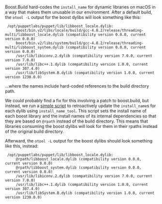 Boost.Build hard-codes the `install_name` for dynamic libraries on macOS in a
way that makes them unusable in our environment. After a default build, the
`otool -L` output for the boost dylibs will look something like this:

```
 /opt/puppetlabs/puppet/lib/libboost_locale.dylib:
     boost/bin.v2/libs/locale/build/gcc-4.8.2/release/threading-multi/libboost_locale.dylib (compatibility version 0.0.0, current version 0.0.0)
     boost/bin.v2/libs/system/build/gcc-4.8.2/release/threading-multi/libboost_system.dylib (compatibility version 0.0.0, current version 0.0.0)
     /usr/lib/libiconv.2.dylib (compatibility version 7.0.0, current version 7.0.0)
     /usr/lib/libc++.1.dylib (compatibility version 1.0.0, current version 307.4.0)
     /usr/lib/libSystem.B.dylib (compatibility version 1.0.0, current version 1238.0.0)
```

...where the names include hard-coded references to the build directory path.

We could probably find a fix for this involving a patch to boost.build, but
instead, we run a [simple
script](../../resources/files/boost/macos_rpath_install_names.erb) to
retroactively update the `install_name`s for each dylib using
`install_name_tool`. This script sets the install name of each boost library
and the install names of its internal dependencies so that they are based on
`@rpath` instead of the build directory. This means that libraries consuming
the boost dylibs will look for them in their rpaths instead of the original
build directory.

Afterward, the `otool -L` output for the boost dylibs should look something
like this, instead:

```
 /opt/puppetlabs/puppet/lib/libboost_locale.dylib:
     @rpath/libboost_locale.dylib (compatibility version 0.0.0, current version 0.0.0)
     @rpath/libboost_system.dylib (compatibility version 0.0.0, current version 0.0.0)
     /usr/lib/libiconv.2.dylib (compatibility version 7.0.0, current version 7.0.0)
     /usr/lib/libc++.1.dylib (compatibility version 1.0.0, current version 307.4.0)
     /usr/lib/libSystem.B.dylib (compatibility version 1.0.0, current version 1238.0.0)
```

